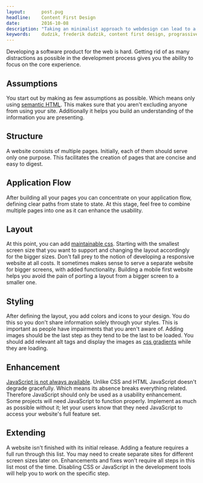 ```yaml
---
layout:      post.pug
headline:    Content First Design
date:        2016-10-08
description: "Taking an minimalist approach to webdesign can lead to a more focused product. This will give your users what they came for: your content."
keywords:    dudzik, frederik dudzik, content first design, prograssive enhancement, minimalist webdesign
---
```

Developing a software product for the web is hard. Getting rid of as many distractions as possible in the development process gives you the ability to focus on the core experience.

## Assumptions

You start out by making as few assumptions as possible. Which means only using [semantic HTML](https://en.wikipedia.org/wiki/Semantic_HTML). This makes sure that you aren't excluding anyone from using your site. Additionally it helps you build an understanding of the information you are presenting.

## Structure

A website consists of multiple pages. Initially, each of them should serve only one purpose. This facilitates the creation of pages that are concise and easy to digest.

## Application Flow

After building all your pages you can concentrate on your application flow, defining clear paths from state to state. At this stage, feel free to combine multiple pages into one as it can enhance the usability.

## Layout

At this point, you can add [maintainable css](http://maintainablecss.com/). Starting with the smallest screen size that you want to support and changing the layout accordingly for the bigger sizes. Don't fall prey to the notion of developing a responsive website at all costs. It sometimes makes sense to serve a separate website for bigger screens, with added functionality. Building a mobile first website helps you avoid the pain of porting a layout from a bigger screen to a smaller one.

## Styling

After defining the layout, you add colors and icons to your design. You do this so you don't share information solely through your styles. This is important as people have impairments that you aren't aware of. Adding images should be the last step as they tend to be the last to be loaded. You should add relevant alt tags and display the images as [css gradients](https://github.com/fraser-hemp/gradify) while they are loading.

## Enhancement

[JavaScript is not always available](http://kryogenix.org/code/browser/everyonehasjs.html). Unlike CSS and HTML JavaScript doesn't degrade gracefully. Which means its absence breaks everything related. Therefore JavaScript should only be used as a usability enhancement. Some projects will need JavaScript to function properly. 
Implement as much as possible without it; let your users know that they need JavaScript to access your website's full feature set.

## Extending

A website isn't finished with its initial release. Adding a feature requires a full run through this list. You may need to create separate sites for different screen sizes later on. Enhancements and fixes won't require all steps in this list most of the time. Disabling CSS or JavaScript in the development tools will help you to work on the specific step.
